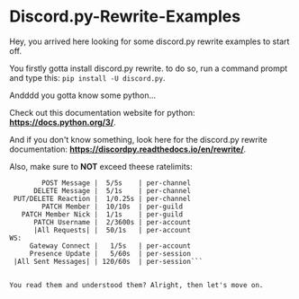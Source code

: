 # Discord.py-Rewrite-Examples

Hey, you arrived here looking for some discord.py rewrite examples to start off.


You firstly gotta install discord.py rewrite. to do so, run a command prompt and type this: ```pip install -U discord.py```.


Andddd you gotta know some python...


Check out this documentation website for python: **https://docs.python.org/3/**.


And if you don't know something, look here for the discord.py rewrite documentation: **https://discordpy.readthedocs.io/en/rewrite/**.


Also, make sure to **NOT** exceed theese ratelimits:
```REST:
        POST Message |  5/5s    | per-channel
      DELETE Message |  5/1s    | per-channel
 PUT/DELETE Reaction |  1/0.25s | per-channel
        PATCH Member |  10/10s  | per-guild
   PATCH Member Nick |  1/1s    | per-guild
      PATCH Username |  2/3600s | per-account
      |All Requests| |  50/1s   | per-account
WS:
     Gateway Connect |   1/5s   | per-account
     Presence Update |   5/60s  | per-session
 |All Sent Messages| | 120/60s  | per-session```


You read them and understood them? Alright, then let's move on.
